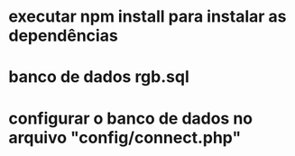 # executar npm install para instalar as dependências
# banco de dados rgb.sql
# configurar o banco de dados no arquivo "config/connect.php"
